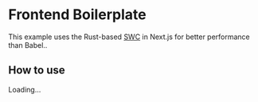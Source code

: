 # Frontend Boilerplate

This example uses the Rust-based [SWC](https://nextjs.org/docs/advanced-features/compiler#styled-components) in Next.js for better performance than Babel..

## How to use

Loading...
